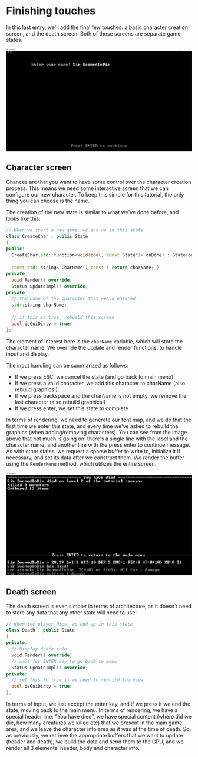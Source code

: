 # Finishing touches

In this last entry, we'll add the final few touches: a basic character creation screen, and the death screen. Both of these screens are separate game states.

![Character creation screen](img/charcreate.png?raw=true "Character creation screen")

## Character screen

Chances are that you want to have some control over the character creation process. This means we need some interactive screen that we can configure our new character. To keep this simple for this tutorial, the only thing you can choose is the name.

The creation of the new state is similar to what we've done before, and looks like this:

```cpp
// When we start a new game, we end up in this state
class CreateChar : public State
{
public:
  CreateChar(std::function<void(bool, const State*)> onDone) : State(onDone) {}

  const std::string& CharName() const { return charName; }
private:
  void Render() override;
  Status UpdateImpl() override;
private:
  // the name of the character that we've entered
  std::string charName;

  // if this is true, rebuild this screen
  bool isGuiDirty = true;
};
```

The element of interest here is the ```charName``` variable, which will store the character name. We override the update and render functions, to handle input and display.

The input handling can be summarized as follows:
* If we press ESC, we cancel the state (and go back to main menu)
* If we press a valid character, we add this character to charName (also rebuild graphics!)
* If we press backspace and the charName is not empty, we remove the last character (also rebuild graphics!)
* If we press enter, we set this state to complete

In terms of rendering, we need to generate our font map, and we do that the first time we enter this state, and every time we've asked to rebuild the graphics (when adding/removing characters). You can see from the image above that not much is going on: there's a single line with the label and the character name, and another line with the press enter to continue message. As with other states, we request a sparse buffer to write to, initialize it if necessary, and set its data after we construct them. We render the buffer using the ```RenderMenu``` method, which utilizes the entire screen.

![Death screen](img/death.png?raw=true "Character creation screen")

## Death screen

The death screen is even simpler in terms of architecture, as it doesn't need to store any data that any other state will need to use:

```cpp
// When the player dies, we end up in this state
class Death : public State
{
private:
  // Display death info
  void Render() override;
  // wait for ENTER key to go back to menu
  Status UpdateImpl() override;
private:
  // set this to true if we need to rebuild the view
  bool isGuiDirty = true;
};
```

In terms of input, we just accept the enter key, and if we press it we end the state, moving back to the main menu.
In terms of rendering, we have a special header line: "You have died", we have special content (where did we die, how many creatures we killed etc) that we present in the main game area, and we leave the character info area as it was at the time of death. So, as previously, we retrieve the appropriate buffers that we want to update (header and death), we build the data and send them to the GPU, and we render all 3 elements: header, body and character info.

